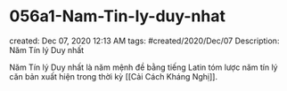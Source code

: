 # 056a1-Nam-Tin-ly-duy-nhat

created: Dec 07, 2020 12:13 AM
tags: #created/2020/Dec/07
Description: Năm Tín lý Duy nhất

Năm Tín lý Duy nhất là năm mệnh đề bằng tiếng Latin tóm lược năm tín lý căn bản xuất hiện trong thời kỳ [[Cải Cách Kháng Nghị]].